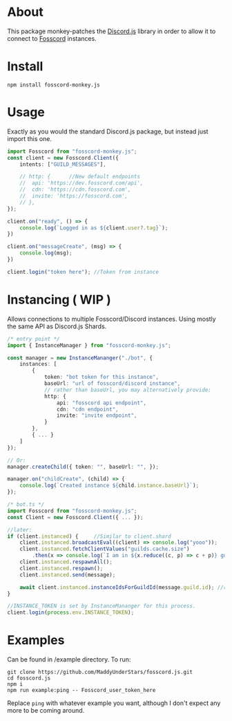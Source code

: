 # About
This package monkey-patches the [Discord.js](https://github.com/discordjs/discord.js) library in order to allow it to connect to [Fosscord](https://github.com/fosscord/fosscord-server) instances.

# Install
```
npm install fosscord-monkey.js
```

# Usage
Exactly as you would the standard Discord.js package, but instead just import this one.
```ts
import Fosscord from "fosscord-monkey.js";
const client = new Fosscord.Client({
	intents: ["GUILD_MESSAGES"],

	// http: {		//New default endpoints
	// 	api: 'https://dev.fosscord.com/api',
	// 	cdn: 'https://cdn.fosscord.com',
	// 	invite: 'https://fosscord.com',
	// },
});

client.on("ready", () => {
	console.log(`Logged in as ${client.user?.tag}`);
})

client.on("messageCreate", (msg) => {
	console.log(msg);
})

client.login("token here");	//Token from instance
```

# Instancing ( WIP )
Allows connections to multiple Fosscord/Discord instances. Using mostly the same API as Discord.js Shards.

```ts
/* entry point */
import { InstanceManager } from "fosscord-monkey.js";

const manager = new InstanceMananger("./bot", {
	instances: [
		{
			token: "bot token for this instance",
			baseUrl: "url of fosscord/discord instance",
			// rather than baseUrl, you may alternatively provide:
			http: {
				api: "fosscord api endpoint",
				cdn: "cdn endpoint",
				invite: "invite endpoint",
			}
		},
		{ ... }
	]
});

// Or:
manager.createChild({ token: "", baseUrl: "", });

manager.on("childCreate", (child) => {
	console.log(`Created instance ${child.instance.baseUrl}`);
});

/* bot.ts */
import Fosscord from "fosscord-monkey.js";
const Client = new Fosscord.Client({ ... });

//later:
if (client.instanced) {		//Similar to client.shard
	client.instanced.broadcastEval((client) => console.log("yooo"));
	client.instanced.fetchClientValues("guilds.cache.size")
		.then(x => console.log(`I am in ${x.reduce((c, p) => c + p)} guilds over all my instances`));
	client.instanced.respawnAll();
	client.instanced.respawn();
	client.instanced.send(message);

	await client.instanced.instanceIdsForGuildId(message.guild.id);	//returns array of instance IDs that found that guild
}

//INSTANCE_TOKEN is set by InstanceMananger for this process.
client.login(process.env.INSTANCE_TOKEN);
```

# Examples
Can be found in /example directory. To run:
```
git clone https://github.com/MaddyUnderStars/fosscord.js.git
cd fosscord.js
npm i
npm run example:ping -- Fosscord_user_token_here
```
Replace `ping` with whatever example you want, although I don't expect any more to be coming around.
